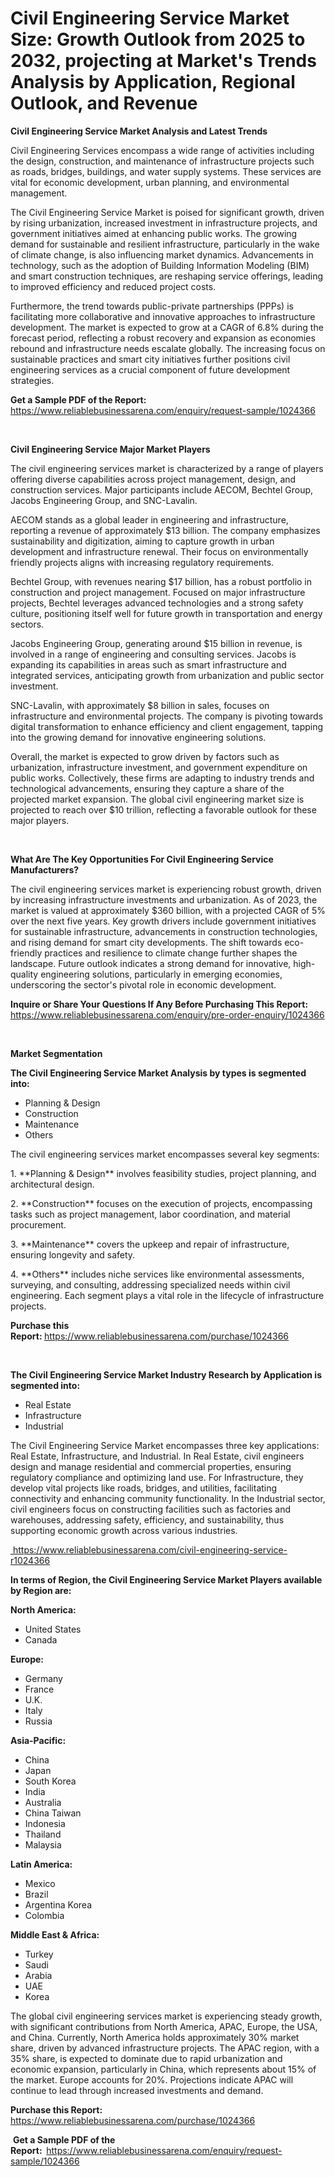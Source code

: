 <p><h1>Civil Engineering Service Market Size: Growth Outlook from 2025 to 2032, projecting at Market's Trends Analysis by Application, Regional Outlook, and Revenue</h1></p><p><strong>Civil Engineering Service Market Analysis and Latest Trends</strong></p>
<p><p>Civil Engineering Services encompass a wide range of activities including the design, construction, and maintenance of infrastructure projects such as roads, bridges, buildings, and water supply systems. These services are vital for economic development, urban planning, and environmental management. </p><p>The Civil Engineering Service Market is poised for significant growth, driven by rising urbanization, increased investment in infrastructure projects, and government initiatives aimed at enhancing public works. The growing demand for sustainable and resilient infrastructure, particularly in the wake of climate change, is also influencing market dynamics. Advancements in technology, such as the adoption of Building Information Modeling (BIM) and smart construction techniques, are reshaping service offerings, leading to improved efficiency and reduced project costs.</p><p>Furthermore, the trend towards public-private partnerships (PPPs) is facilitating more collaborative and innovative approaches to infrastructure development. The market is expected to grow at a CAGR of 6.8% during the forecast period, reflecting a robust recovery and expansion as economies rebound and infrastructure needs escalate globally. The increasing focus on sustainable practices and smart city initiatives further positions civil engineering services as a crucial component of future development strategies.</p></p>
<p><strong>Get a Sample PDF of the Report:&nbsp;</strong> <a href="https://www.reliablebusinessarena.com/enquiry/request-sample/1024366?utm_campaign=3737&utm_medium=2&utm_source=Github&utm_content=ia&utm_term=17042025&utm_id=civil-engineering-service">https://www.reliablebusinessarena.com/enquiry/request-sample/1024366</a></p>
<p>&nbsp;</p>
<p><strong>Civil Engineering Service Major Market Players</strong></p>
<p><p>The civil engineering services market is characterized by a range of players offering diverse capabilities across project management, design, and construction services. Major participants include AECOM, Bechtel Group, Jacobs Engineering Group, and SNC-Lavalin.</p><p>AECOM stands as a global leader in engineering and infrastructure, reporting a revenue of approximately $13 billion. The company emphasizes sustainability and digitization, aiming to capture growth in urban development and infrastructure renewal. Their focus on environmentally friendly projects aligns with increasing regulatory requirements.</p><p>Bechtel Group, with revenues nearing $17 billion, has a robust portfolio in construction and project management. Focused on major infrastructure projects, Bechtel leverages advanced technologies and a strong safety culture, positioning itself well for future growth in transportation and energy sectors.</p><p>Jacobs Engineering Group, generating around $15 billion in revenue, is involved in a range of engineering and consulting services. Jacobs is expanding its capabilities in areas such as smart infrastructure and integrated services, anticipating growth from urbanization and public sector investment.</p><p>SNC-Lavalin, with approximately $8 billion in sales, focuses on infrastructure and environmental projects. The company is pivoting towards digital transformation to enhance efficiency and client engagement, tapping into the growing demand for innovative engineering solutions.</p><p>Overall, the market is expected to grow driven by factors such as urbanization, infrastructure investment, and government expenditure on public works. Collectively, these firms are adapting to industry trends and technological advancements, ensuring they capture a share of the projected market expansion. The global civil engineering market size is projected to reach over $10 trillion, reflecting a favorable outlook for these major players.</p></p>
<p>&nbsp;</p>
<p><strong>What Are The Key Opportunities For Civil Engineering Service Manufacturers?</strong></p>
<p><p>The civil engineering services market is experiencing robust growth, driven by increasing infrastructure investments and urbanization. As of 2023, the market is valued at approximately $360 billion, with a projected CAGR of 5% over the next five years. Key growth drivers include government initiatives for sustainable infrastructure, advancements in construction technologies, and rising demand for smart city developments. The shift towards eco-friendly practices and resilience to climate change further shapes the landscape. Future outlook indicates a strong demand for innovative, high-quality engineering solutions, particularly in emerging economies, underscoring the sector's pivotal role in economic development.</p></p>
<p><strong>Inquire or Share Your Questions If Any Before Purchasing This Report:</strong> <a href="https://www.reliablebusinessarena.com/enquiry/pre-order-enquiry/1024366?utm_campaign=3737&utm_medium=2&utm_source=Github&utm_content=ia&utm_term=17042025&utm_id=civil-engineering-service">https://www.reliablebusinessarena.com/enquiry/pre-order-enquiry/1024366</a></p>
<p>&nbsp;</p>
<p><strong>Market Segmentation</strong></p>
<p><strong>The Civil Engineering Service Market Analysis by types is segmented into:</strong></p>
<p><ul><li>Planning & Design</li><li>Construction</li><li>Maintenance</li><li>Others</li></ul></p>
<p><p>The civil engineering services market encompasses several key segments: </p><p>1. **Planning & Design** involves feasibility studies, project planning, and architectural design.</p><p>2. **Construction** focuses on the execution of projects, encompassing tasks such as project management, labor coordination, and material procurement.</p><p>3. **Maintenance** covers the upkeep and repair of infrastructure, ensuring longevity and safety. </p><p>4. **Others** includes niche services like environmental assessments, surveying, and consulting, addressing specialized needs within civil engineering. Each segment plays a vital role in the lifecycle of infrastructure projects.</p></p>
<p><strong>Purchase this Report:&nbsp;</strong><a href="https://www.reliablebusinessarena.com/purchase/1024366?utm_campaign=3737&utm_medium=2&utm_source=Github&utm_content=ia&utm_term=17042025&utm_id=civil-engineering-service">https://www.reliablebusinessarena.com/purchase/1024366</a></p>
<p>&nbsp;</p>
<p><strong>The Civil Engineering Service Market Industry Research by Application is segmented into:</strong></p>
<p><ul><li>Real Estate</li><li>Infrastructure</li><li>Industrial</li></ul></p>
<p><p>The Civil Engineering Service Market encompasses three key applications: Real Estate, Infrastructure, and Industrial. In Real Estate, civil engineers design and manage residential and commercial properties, ensuring regulatory compliance and optimizing land use. For Infrastructure, they develop vital projects like roads, bridges, and utilities, facilitating connectivity and enhancing community functionality. In the Industrial sector, civil engineers focus on constructing facilities such as factories and warehouses, addressing safety, efficiency, and sustainability, thus supporting economic growth across various industries.</p></p>
<p><a href="https://www.reliablebusinessarena.com/civil-engineering-service-r1024366?utm_campaign=3737&utm_medium=2&utm_source=Github&utm_content=ia&utm_term=17042025&utm_id=civil-engineering-service">&nbsp;https://www.reliablebusinessarena.com/civil-engineering-service-r1024366</a></p>
<p><strong>In terms of Region, the Civil Engineering Service Market Players available by Region are:</strong></p>
<p>
    <p> <strong> North America: </strong>
        <ul>
            <li>United States</li>
            <li>Canada</li>
        </ul>
        </p> 
    <p> <strong> Europe: </strong>
        <ul>
            <li>Germany</li>
            <li>France</li>
            <li>U.K.</li>
            <li>Italy</li>
            <li>Russia</li>
        </ul>
        </p> 
    <p> <strong> Asia-Pacific: </strong>
        <ul>
            <li>China</li>
            <li>Japan</li>
            <li>South Korea</li>
            <li>India</li>
            <li>Australia</li>
            <li>China Taiwan</li>
            <li>Indonesia</li>
            <li>Thailand</li>
            <li>Malaysia</li>
        </ul>
        </p> 
    <p> <strong> Latin America: </strong>
        <ul>
            <li>Mexico</li>
            <li>Brazil</li>
            <li>Argentina Korea</li>
            <li>Colombia</li>
        </ul>
        </p> 
    <p> <strong> Middle East & Africa: </strong>
        <ul>
            <li>Turkey</li>
            <li>Saudi</li>
            <li>Arabia</li>
            <li>UAE</li>
            <li>Korea</li>
        </ul>
    </p>
    </p>
<p><p>The global civil engineering services market is experiencing steady growth, with significant contributions from North America, APAC, Europe, the USA, and China. Currently, North America holds approximately 30% market share, driven by advanced infrastructure projects. The APAC region, with a 35% share, is expected to dominate due to rapid urbanization and economic expansion, particularly in China, which represents about 15% of the market. Europe accounts for 20%. Projections indicate APAC will continue to lead through increased investments and demand.</p></p>
<p><strong>Purchase this Report: </strong><a href="https://www.reliablebusinessarena.com/purchase/1024366?utm_campaign=3737&utm_medium=2&utm_source=Github&utm_content=ia&utm_term=17042025&utm_id=civil-engineering-service">https://www.reliablebusinessarena.com/purchase/1024366</a></p>
<p>&nbsp;<strong>Get a Sample PDF of the Report:&nbsp;&nbsp;</strong><a href="https://www.reliablebusinessarena.com/enquiry/request-sample/1024366?utm_campaign=3737&utm_medium=2&utm_source=Github&utm_content=ia&utm_term=17042025&utm_id=civil-engineering-service">https://www.reliablebusinessarena.com/enquiry/request-sample/1024366</a></p>
<p><strong></strong></p>
<p><p></p><p></p><p></p></p>